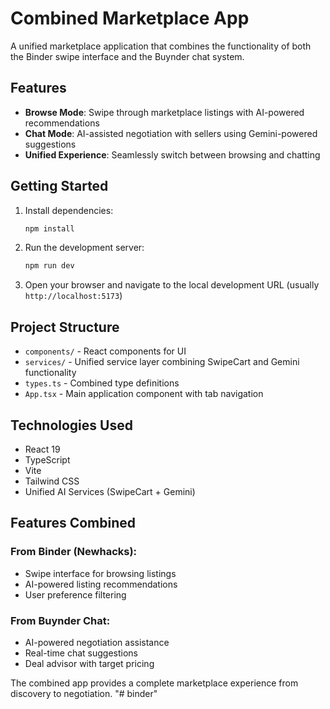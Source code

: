 # Combined Marketplace App

A unified marketplace application that combines the functionality of both the Binder swipe interface and the Buynder chat system.

## Features

- **Browse Mode**: Swipe through marketplace listings with AI-powered recommendations
- **Chat Mode**: AI-assisted negotiation with sellers using Gemini-powered suggestions
- **Unified Experience**: Seamlessly switch between browsing and chatting

## Getting Started

1. Install dependencies:
   ```bash
   npm install
   ```

2. Run the development server:
   ```bash
   npm run dev
   ```

3. Open your browser and navigate to the local development URL (usually `http://localhost:5173`)

## Project Structure

- `components/` - React components for UI
- `services/` - Unified service layer combining SwipeCart and Gemini functionality
- `types.ts` - Combined type definitions
- `App.tsx` - Main application component with tab navigation

## Technologies Used

- React 19
- TypeScript
- Vite
- Tailwind CSS
- Unified AI Services (SwipeCart + Gemini)

## Features Combined

### From Binder (Newhacks):
- Swipe interface for browsing listings
- AI-powered listing recommendations
- User preference filtering

### From Buynder Chat:
- AI-powered negotiation assistance
- Real-time chat suggestions
- Deal advisor with target pricing

The combined app provides a complete marketplace experience from discovery to negotiation.
"# binder" 
